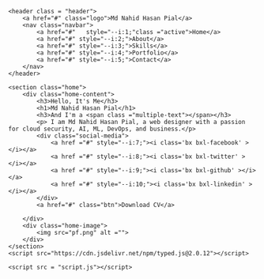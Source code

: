 <!DOCTYPE html>
<html lang = "en">
<head>
    <meta charset = "UTF-8">
    <meta http-equiv ="X-UA-Compativle" content = "IE-edge">
    <meta name="viewport" content ="width=device-width, initial-scale= 1">
    <title>Animated Portfolio website HTML CSS JS |Codehal</title>
    <link href='https://unpkg.com/boxicons@2.1.4/css/boxicons.min.css' rel='stylesheet'>
    <link rel ="stylesheet" href = "style.css">

</head>
<body>
    
    <header class = "header">
        <a href="#" class="logo">Md Nahid Hasan Pial</a>
        <nav class="navbar">
            <a href="#"   style="--i:1;"class ="active">Home</a>
            <a href="#" style="--i:2;">About</a>
            <a href="#" style="--i:3;">Skills</a>
            <a href="#" style="--i:4;">Portfolio</a>
            <a href="#" style="--i:5;">Contact</a>
        </nav>
    </header>

    <section class="home">
        <div class="home-content">
            <h3>Hello, It's Me</h3>
            <h1>Md Nahid Hasan Pial</h1>
            <h3>And I'm a <span class ="multiple-text"></span></h3>
            <p> I am Md Nahid Hasan Pial, a web designer with a passion for cloud security, AI, ML, DevOps, and business.</p>
            <div class="social-media">
                <a href ="#" style="--i:7;"><i class='bx bxl-facebook' ></i></a>
                <a href ="#" style="--i:8;"><i class='bx bxl-twitter' ></i></a>
                <a href ="#" style="--i:9;"><i class='bx bxl-github' ></i></a>
                <a href ="#" style="--i:10;"><i class='bx bxl-linkedin' ></i></a>
            </div>
            <a href="#" class="btn">Download CV</a>
        
        </div>
        <div class="home-image">
            <img src="pf.png" alt ="">
        </div>
    </section>
    <script src="https://cdn.jsdelivr.net/npm/typed.js@2.0.12"></script>

    <script src = "script.js"></script>
</body>

</html>
